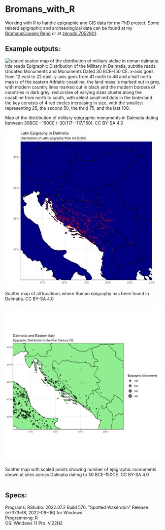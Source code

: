# Bromans_with_R
Working with R to handle epigraphic and GIS data for my PhD project. Some related epigraphic and archaeological data can be found at my [BromansCoopey Repo](https://github.com/EwanSC/BromansCoopey) or at [zenodo.7052901](https://doi.org/10.5281/zenodo.7052901).

## Example outputs:

![scaled scatter map of the distribution of military stelae in roman dalmatia. title reads Epigraphic Distribution of the Military in Dalmatia, subtitle reads Undated Monuments and Monuments Dated 30 BCE–150 CE. x-axis goes from 12 east to 22 east. y-axis goes from 41 north to 46 and a half north. map is of the eastern Adriatic coastline. the land mass is marked out in grey, with modern country lines marked out in black and the modern borders of countries in dark grey. red circles of varying sizes cluster along the coastline from north to south, with select small red dots in the hinterland. the key consists of 4 red circles increasing in size, with the smallest representing 25, the second 50, the thrid 75, and the last 100.](output_images/dated_military_scatter.png)
<figcaption> Map of the distribution of military epigraphic monuments in Dalmatia dating between 30BCE--150CE (-30/117--117/150). CC BY-SA 4.0</figcaption>

<p> <p/>

![Scatter map of all locations where Roman epigraphy has been found in Dalmatia. The modern regions comprising Dalmatia are blue on this map, and the inscriptions are marked by red dots which scatter the landscape, clustering along the Adriatic coastline](output_images/Dalmatia_map.png)
<figcaption> Scatter map of all locations where Roman epigraphy has been found in Dalmatia. CC BY-SA 4.0</figcaption>

<p> <p/>

![Scatter map of all locations where roman epigraphy has been found in Dalmatia dating between 30BCE and 150 CE. The modern regions conprising Dalmatia are light green on this map, and the inscriptions are marked by transparent black dots which scatter the landscape in various sizes, clustering along the adriatic coastline](output_images/dalm_italy_1stAD.png)
<figcaption> Scatter map with scaled points showing number of epigraphic monuments shown at sites across Dalmatia dating to 30 BCE-150CE. CC BY-SA 4.0</figcaption> 
<br />

## Specs:
Programs: RStudio. 2022.07.2 Build 576. "Spotted Wakerobin" Release (e7373ef8, 2022-09-06) for Windows <br/>
Programming: R <br/>
OS: Windows 11 Pro. V.22H2 <br/>